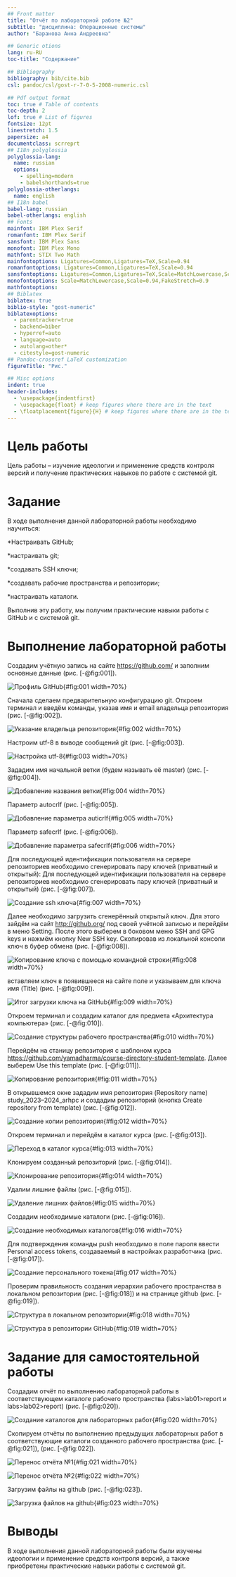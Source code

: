 ```yaml
---
## Front matter
title: "Отчёт по лабораторной работе №2"
subtitle: "дисциплина: Операционные системы"
author: "Баранова Анна Андреевна"

## Generic otions
lang: ru-RU
toc-title: "Содержание"

## Bibliography
bibliography: bib/cite.bib
csl: pandoc/csl/gost-r-7-0-5-2008-numeric.csl

## Pdf output format
toc: true # Table of contents
toc-depth: 2
lof: true # List of figures
fontsize: 12pt
linestretch: 1.5
papersize: a4
documentclass: scrreprt
## I18n polyglossia
polyglossia-lang:
  name: russian
  options:
	- spelling=modern
	- babelshorthands=true
polyglossia-otherlangs:
  name: english
## I18n babel
babel-lang: russian
babel-otherlangs: english
## Fonts
mainfont: IBM Plex Serif
romanfont: IBM Plex Serif
sansfont: IBM Plex Sans
monofont: IBM Plex Mono
mathfont: STIX Two Math
mainfontoptions: Ligatures=Common,Ligatures=TeX,Scale=0.94
romanfontoptions: Ligatures=Common,Ligatures=TeX,Scale=0.94
sansfontoptions: Ligatures=Common,Ligatures=TeX,Scale=MatchLowercase,Scale=0.94
monofontoptions: Scale=MatchLowercase,Scale=0.94,FakeStretch=0.9
mathfontoptions:
## Biblatex
biblatex: true
biblio-style: "gost-numeric"
biblatexoptions:
  - parentracker=true
  - backend=biber
  - hyperref=auto
  - language=auto
  - autolang=other*
  - citestyle=gost-numeric
## Pandoc-crossref LaTeX customization
figureTitle: "Рис."

## Misc options
indent: true
header-includes:
  - \usepackage{indentfirst}
  - \usepackage{float} # keep figures where there are in the text
  - \floatplacement{figure}{H} # keep figures where there are in the text
---
```


# Цель работы

Цель работы – изучение идеологии и применение средств контроля версий и получение практических навыков по работе с системой git.

# Задание

В ходе выполнения данной лабораторной работы необходимо научиться:

*Настраивать GitHub;

*настраивать git;

*создавать SSH ключи;

*создавать рабочие пространства и репозитории;

*настраивать каталоги.

Выполнив эту работу, мы получим практические навыки работы с GitHub и с системой git.

# Выполнение лабораторной работы

Создадим учётную запись на сайте https://github.com/ и заполним основные данные (рис. [-@fig:001]).

![Профиль GitHub](image/pic1.png){#fig:001 width=70%}

Сначала сделаем предварительную конфигурацию git. Откроем терминал и введём команды, указав имя и email владельца репозитория (рис. [-@fig:002]).

![Указание владельца репозитория](image/pic2.png){#fig:002 width=70%}

Настроим utf-8 в выводе сообщений git (рис. [-@fig:003]).

![Настройка utf-8](image/pic3.png){#fig:003 width=70%}

Зададим имя начальной ветки (будем называть её master) (рис. [-@fig:004]).

![Добавление названия ветки](image/pic4.png){#fig:004 width=70%}

Параметр autocrlf (рис. [-@fig:005]).

![Добавление параметра auticrlf](image/pic5.png){#fig:005 width=70%}

Параметр safecrlf (рис. [-@fig:006]).

![Добавление параметра safecrlf](image/pic6.png){#fig:006 width=70%}

Для последующей идентификации пользователя на сервере репозиториев необходимо сгенерировать пару ключей (приватный и открытый): Для последующей идентификации пользователя на сервере репозиториев необходимо сгенерировать пару ключей (приватный и открытый) (рис. [-@fig:007]).

![Создание ssh ключа](image/pic7.png){#fig:007 width=70%}

Далее необходимо загрузить сгенерённый открытый ключ. Для этого зайдём на сайт http://github.org/ под своей учётной записью и перейдём в меню Setting. После этого выберем в боковом меню SSH and GPG keys и нажмём кнопку New SSH key. Скопировав из локальной консоли ключ в буфер обмена (рис. [-@fig:008]).

![Копирование ключа с помощью командной строки](image/pic8.png){#fig:008 width=70%}

вставляем ключ в появившееся на сайте поле и указываем для ключа имя (Title) (рис. [-@fig:009]).

![Итог загрузки ключа на GitHub](image/pic9.png){#fig:009 width=70%}

Откроем терминал и создадим каталог для предмета «Архитектура компьютера» (рис. [-@fig:010]).

![Создание структуры рабочего пространства](image/pic10.png){#fig:010 width=70%}

Перейдём на станицу репозитория с шаблоном курса https://github.com/yamadharma/course-directory-student-template. Далее выберем Use this template (рис. [-@fig:011]).

![Копирование репозитория](image/pic11.png){#fig:011 width=70%}

В открывшемся окне зададим имя репозитория (Repository name) study_2023–2024_arhpc и создадим репозиторий (кнопка Create repository from template) (рис. [-@fig:012]).

![Создание копии репозитория](image/pic12.png){#fig:012 width=70%}

Откроем терминал и перейдём в каталог курса (рис. [-@fig:013]).

![Переход в каталог курса](image/pic13.png){#fig:013 width=70%}

Клонируем созданный репозиторий (рис. [-@fig:014]).

![Клонирование репозитория](image/pic14.png){#fig:014 width=70%}

Удалим лишние файлы (рис. [-@fig:015]).

![Удаление лишних файлов](image/pic15.png){#fig:015 width=70%}

Создадим необходимые каталоги (рис. [-@fig:016]).

![Создание необходимых каталогов](image/pic16.png){#fig:016 width=70%}

Для подтверждения команды push необходимо в поле пароля ввести Personal access tokens, создаваемый в настройках разработчика (рис. [-@fig:017]).

![Создание персонального токена](image/pic17.png){#fig:017 width=70%}

Проверим правильность создания иерархии рабочего пространства в локальном репозитории  (рис. [-@fig:018]) и на странице github (рис. [-@fig:019]).

![Структура в локальном репозитории](image/pic18.png){#fig:018 width=70%}

![Структура в репозитории GitHub](image/pic19.png){#fig:019 width=70%}

# Задание для самостоятельной работы

Создадим отчёт по выполнению лабораторной работы в соответствующем каталоге рабочего пространства (labs>lab01>report и labs>lab02>report) (рис. [-@fig:020]).

![Создание каталогов для лабораторных работ](image/pic20.png){#fig:020 width=70%}

Скопируем отчёты по выполнению предыдущих лабораторных работ в соответствующие каталоги созданного рабочего пространства (рис. [-@fig:021]), (рис. [-@fig:022]).

![Перенос отчёта №1](image/pic21.png){#fig:021 width=70%}

![Перенос отчёта №2](image/pic22.png){#fig:022 width=70%}

Загрузим файлы на github (рис. [-@fig:023]).

![Загрузка файлов на github](image/pic23.png){#fig:023 width=70%}

# Выводы

В ходе выполнения данной лабораторной работы были изучены идеологии и применение средств контроля версий, а также приобретены практические навыки работы с системой git.


